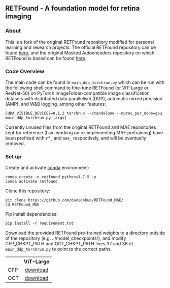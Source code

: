 ## RETFound - A foundation model for retina imaging

### About

This is a fork of the original RETFound repository modified for personal learning and research projects. The official RETFound repository can be found [here](https://github.com/rmaphoh/RETFound_MAE), and the original Masked Autoencoders repository on which RETFound is based can be found [here](https://github.com/facebookresearch/mae).

### Code Overview

The main code can be found in `main_ddp_torchrun.py` which can be run with the following shell command to fine-tune RETFound (or ViT-Large or ResNet-50) on PyTorch ImageFolder-compatible image classification datasets with distributed data parallelism (DDP), automatic mixed precision (AMP), and W&B logging, among other features: 
```
CUDA_VISIBLE_DEVICES=0,1,2 torchrun --standalone --nproc_per_node=gpu main_ddp_torchrun.py [args]
```

Currently unused files from the original RETFound and MAE repositories kept for reference (I am working on re-implementing MAE pretraining) have been prefixed with `rf_` and `mae_` respectively, and will be eventually removed. 

### Set up

Create and activate [conda](https://docs.conda.io/projects/miniconda/en/latest/index.html) environment:

```
conda create -n retfound python=3.7.5 -y
conda activate retfound
```

Clone this repository:
```
git clone https://github.com/davidekuo/RETFound_MAE/
cd RETFound_MAE
```

Pip install dependencies:
```
pip install -r requirement.txt
```

Download the provided RETFound pre-trained weights to a directory outside of the repository (e.g. ../model_checkpoints/), and modify CFP_CHKPT_PATH and OCT_CHKPT_PATH lines 37 and 38 of `main_ddp_torchrun.py` to point to the correct paths.

<table><tbody>
<!-- START TABLE -->
<!-- TABLE HEADER -->
<th valign="bottom"></th>
<th valign="bottom">ViT-Large</th>
<!-- TABLE BODY -->
<tr><td align="left">CFP</td>
<td align="center"><a href="https://drive.google.com/file/d/1l62zbWUFTlp214SvK6eMwPQZAzcwoeBE/view?usp=sharing">download</a></td>
</tr>
<!-- TABLE BODY -->
<tr><td align="left">OCT</td>
<td align="center"><a href="https://drive.google.com/file/d/1m6s7QYkjyjJDlpEuXm7Xp3PmjN-elfW2/view?usp=sharing">download</a></td>
</tr>
</tbody></table>
